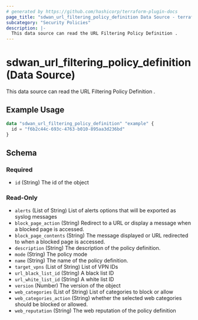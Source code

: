 ```yaml
---
# generated by https://github.com/hashicorp/terraform-plugin-docs
page_title: "sdwan_url_filtering_policy_definition Data Source - terraform-provider-sdwan"
subcategory: "Security Policies"
description: |-
  This data source can read the URL Filtering Policy Definition .
---
```


# sdwan_url_filtering_policy_definition (Data Source)

This data source can read the URL Filtering Policy Definition .

## Example Usage

```terraform
data "sdwan_url_filtering_policy_definition" "example" {
  id = "f6b2c44c-693c-4763-b010-895aa3d236bd"
}
```

<!-- schema generated by tfplugindocs -->
## Schema

### Required

- `id` (String) The id of the object

### Read-Only

- `alerts` (List of String) List of alerts options that will be exported as syslog messages
- `block_page_action` (String) Redirect to a URL or display a message when a blocked page is accessed.
- `block_page_contents` (String) The message displayed or URL redirected to when a blocked page is accessed.
- `description` (String) The description of the policy definition.
- `mode` (String) The policy mode
- `name` (String) The name of the policy definition.
- `target_vpns` (List of String) List of VPN IDs
- `url_black_list_id` (String) A black list ID
- `url_white_list_id` (String) A white list ID
- `version` (Number) The version of the object
- `web_categories` (List of String) List of categories to block or allow
- `web_categories_action` (String) whether the selected web categories should be blocked or allowed.
- `web_reputation` (String) The web reputation of the policy definition
